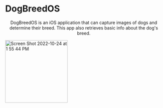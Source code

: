 # DogBreedOS

<p align="center">
DogBreedOS is an iOS application that can capture images of dogs and determine their breed. This app also retrieves basic info about the dog's breed.
</p>
<img width="200" alt="Screen Shot 2022-10-24 at 1 55 44 PM" src="https://user-images.githubusercontent.com/110937233/201551128-9d4fbf5c-2b3a-482c-990c-1332b4910957.jpg">
